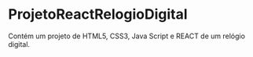 # ProjetoReactRelogioDigital
 Contém um projeto de HTML5, CSS3, Java Script e REACT de um relógio digital. 
